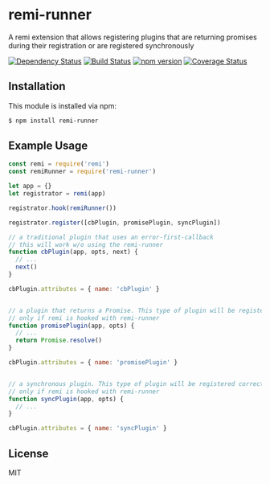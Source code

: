 # remi-runner

A remi extension that allows registering plugins that are returning promises during their registration or are registered synchronously

[![Dependency Status](https://david-dm.org/remijs/runner/status.svg?style=flat)](https://david-dm.org/remijs/runner)
[![Build Status](https://travis-ci.org/remijs/runner.svg?branch=master)](https://travis-ci.org/remijs/runner)
[![npm version](https://badge.fury.io/js/remi-runner.svg)](http://badge.fury.io/js/remi-runner)
[![Coverage Status](https://coveralls.io/repos/remijs/runner/badge.svg?branch=master&service=github)](https://coveralls.io/github/remijs/runner?branch=master)


## Installation

This module is installed via npm:

``` bash
$ npm install remi-runner
```


## Example Usage

``` js
const remi = require('remi')
const remiRunner = require('remi-runner')

let app = {}
let registrator = remi(app)

registrator.hook(remiRunner())

registrator.register([cbPlugin, promisePlugin, syncPlugin])

// a traditional plugin that uses an error-first-callback
// this will work w/o using the remi-runner
function cbPlugin(app, opts, next) {
  // ...
  next()
}

cbPlugin.attributes = { name: 'cbPlugin' }


// a plugin that returns a Promise. This type of plugin will be registered correctly
// only if remi is hooked with remi-runner
function promisePlugin(app, opts) {
  // ...
  return Promise.resolve()
}

cbPlugin.attributes = { name: 'promisePlugin' }


// a synchronous plugin. This type of plugin will be registered correctly
// only if remi is hooked with remi-runner
function syncPlugin(app, opts) {
  // ...
}

cbPlugin.attributes = { name: 'syncPlugin' }
```


## License

MIT
